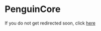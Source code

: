 # PenguinCore

If you do not get redirected soon, click [here](https://github.com/PenguinMods/PenguinCore/issues)

<script type="text/javascript">
  setTimeout(() => window.location.replace(document.querySelector('a').href), 3 * 1000);
</script>